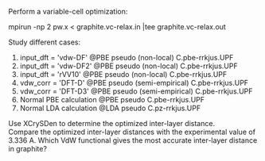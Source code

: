 Perform a variable-cell optimization: 

mpirun -np 2 pw.x < graphite.vc-relax.in |tee graphite.vc-relax.out

Study different cases:
 1. input_dft = 'vdw-DF'     @PBE pseudo (non-local)       C.pbe-rrkjus.UPF
 2. input_dft = 'vdw-DF2'    @PBE pseudo (non-local)       C.pbe-rrkjus.UPF
 3. input_dft = 'rVV10'      @PBE pseudo (non-local)       C.pbe-rrkjus.UPF
 4. vdw_corr  = 'DFT-D'      @PBE pseudo (semi-empirical)  C.pbe-rrkjus.UPF
 5. vdw_corr  = 'DFT-D3'     @PBE pseudo (semi-empirical)  C.pbe-rrkjus.UPF
 6. Normal PBE calculation   @PBE pseudo                   C.pbe-rrkjus.UPF
 7. Normal LDA calculation   @LDA pseudo                   C.pz-rrkjus.UPF

Use XCrySDen to determine the optimized inter-layer distance.  
Compare the optimized inter-layer distances with the experimental value of 3.336 A. 
Which VdW functional gives the most accurate inter-layer distance in graphite?

